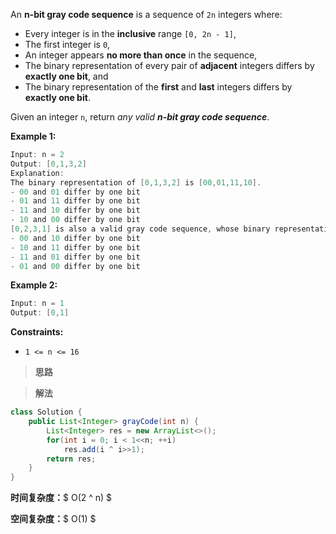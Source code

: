 An **n-bit gray code sequence** is a sequence of `2n` integers where:

- Every integer is in the **inclusive** range `[0, 2n - 1]`,
- The first integer is `0`,
- An integer appears **no more than once** in the sequence,
- The binary representation of every pair of **adjacent** integers differs by **exactly one bit**, and
- The binary representation of the **first** and **last** integers differs by **exactly one bit**.

Given an integer `n`, return *any valid **n-bit gray code sequence***.

 

**Example 1:**

```java
Input: n = 2
Output: [0,1,3,2]
Explanation:
The binary representation of [0,1,3,2] is [00,01,11,10].
- 00 and 01 differ by one bit
- 01 and 11 differ by one bit
- 11 and 10 differ by one bit
- 10 and 00 differ by one bit
[0,2,3,1] is also a valid gray code sequence, whose binary representation is [00,10,11,01].
- 00 and 10 differ by one bit
- 10 and 11 differ by one bit
- 11 and 01 differ by one bit
- 01 and 00 differ by one bit
```

**Example 2:**

```java
Input: n = 1
Output: [0,1]
```

 

**Constraints:**

- `1 <= n <= 16`



> **思路**





> **解法**

```java
class Solution {
    public List<Integer> grayCode(int n) {
        List<Integer> res = new ArrayList<>();
        for(int i = 0; i < 1<<n; ++i)
            res.add(i ^ i>>1);
        return res;
    }
}
```

**时间复杂度：**$ O(2 ^ n) $

**空间复杂度：**$ O(1) $